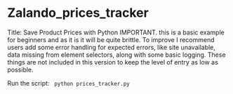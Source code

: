 # Zalando_prices_tracker
 Title: Save Product Prices with Python  IMPORTANT. this is a basic example for beginners and as it is it will be quite brittle. To improve I recommend users add some error handling for expected errors, like site unavailable, data missing from element selectors, along with some basic logging. These things are not included in this version to keep the level of entry as low as possible. 

Run the script: <code> python prices_tracker.py </code>

